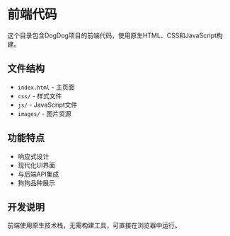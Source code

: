 # 前端代码

这个目录包含DogDog项目的前端代码，使用原生HTML、CSS和JavaScript构建。

## 文件结构

- `index.html` - 主页面
- `css/` - 样式文件
- `js/` - JavaScript文件
- `images/` - 图片资源

## 功能特点

- 响应式设计
- 现代化UI界面
- 与后端API集成
- 狗狗品种展示

## 开发说明

前端使用原生技术栈，无需构建工具，可直接在浏览器中运行。